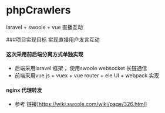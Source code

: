 # phpCrawlers
laravel + swoole + vue 直播互动

###项目实现目标
实现直播用户发言互动

#### 这次采用前后端分离方式单独实现
* 后端采用laravel 框架 ，使用swoole websocket 长链通信
* 前端采用vue.js + vuex + vue router + ele UI + webpack 实现 
#### nginx 代理转发
* 参考 链接[https://wiki.swoole.com/wiki/page/326.html]

